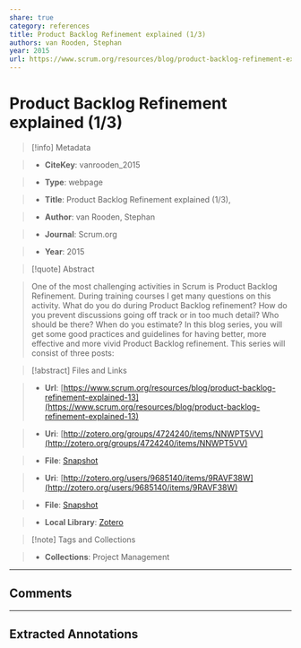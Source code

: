 ```yaml
---  
share: true  
category: references  
title: Product Backlog Refinement explained (1/3)  
authors: van Rooden, Stephan  
year: 2015  
url: https://www.scrum.org/resources/blog/product-backlog-refinement-explained-13  
---  
```

  
# Product Backlog Refinement explained (1/3)  
  
> [!info] Metadata  
> - **CiteKey**: vanrooden_2015  
> - **Type**: webpage  
> - **Title**: Product Backlog Refinement explained (1/3),   
> - **Author**: van Rooden, Stephan  
> - **Journal**: Scrum.org   
> - **Year**: 2015   
  
> [!quote] Abstract  
> One of the most challenging activities in Scrum is Product Backlog Refinement. During training courses I get many questions on this activity. What do you do during Product Backlog refinement? How do you prevent discussions going off track or in too much detail? Who should be there? When do you estimate? In this blog series, you will get some good practices and guidelines for having better, more effective and more vivid Product Backlog refinement. This series will consist of three posts:  
  
> [!abstract] Files and Links  
> - **Url**: [https://www.scrum.org/resources/blog/product-backlog-refinement-explained-13](https://www.scrum.org/resources/blog/product-backlog-refinement-explained-13)  
> - **Uri**: [http://zotero.org/groups/4724240/items/NNWPT5VV](http://zotero.org/groups/4724240/items/NNWPT5VV)  
> - **File**: [Snapshot](file:///Users/jan/Zotero/storage/SP3969UQ/product-backlog-refinement-explained-13.html)  
> - **Uri**: [http://zotero.org/users/9685140/items/9RAVF38W](http://zotero.org/users/9685140/items/9RAVF38W)  
> - **File**: [Snapshot](file:///Users/jan/Zotero/storage/YJNDK2J5/product-backlog-refinement-explained-13.html)  
> - **Local Library**: [Zotero]((zotero://select/library/items/9RAVF38W))  
  
> [!note] Tags and Collections  
> - **Collections**: Project Management  
  
----  
  
## Comments  
  
  
  
----  
  
## Extracted Annotations  
  
